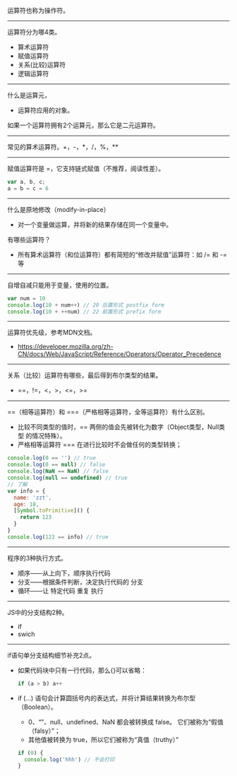 运算符也称为操作符。

-----

运算符分为哪4类。
- 算术运算符
- 赋值运算符
- 关系(比较)运算符
- 逻辑运算符
-----

什么是运算元，

- 运算符应用的对象。

如果一个运算符拥有2个运算元，那么它是二元运算符。

-----

常见的算术运算符。+，-，*，/，%，**

-----

赋值运算符是 =，它支持链式赋值（不推荐，阅读性差）。

```javascript
var a, b, c;
a = b = c = 6
```

-----

什么是原地修改（modify-in-place）

- 对一个变量做运算，并将新的结果存储在同一个变量中。

有哪些运算符？

- 所有算术运算符（和位运算符）都有简短的“修改并赋值”运算符：如 /= 和 -= 等

-----

自增自减只能用于变量，使用的位置。

```javascript
var num = 10
console.log(10 + num++) // 20 后置形式 postfix form
console.log(10 + ++num) // 22 前置形式 prefix form
```

-----

运算符优先级，参考MDN文档。

-  https://developer.mozilla.org/zh-CN/docs/Web/JavaScript/Reference/Operators/Operator_Precedence

-----

关系（比较）运算符有哪些，最后得到布尔类型的结果。

- ==，!=，\<，>，\<=，>=

-----

\=\=（相等运算符）和 \=\=\=（严格相等运算符，全等运算符）有什么区别。

- 比较不同类型的值时，== 两侧的值会先被转化为数字（Object类型，Null类型 的情况特殊）。
- 严格相等运算符 === 在进行比较时不会做任何的类型转换；

```javascript
console.log(0 == '') // true
console.log(0 == null) // false
console.log(NaN == NaN) // false
console.log(null == undefined) // true
// 了解
var info = {
  name: 'zzt',
  age: 18,
  [Symbol.toPrimitive]() {
    return 123
  }
}
console.log(123 == info) // true
```

-----

程序的3种执行方式。

- 顺序——从上向下，顺序执行代码 
- 分支——根据条件判断，决定执行代码的 分支 
- 循环——让 特定代码 重复 执行

-----

JS中的分支结构2种。

- if
- swich

-----

if语句单分支结构细节补充2点。
- 如果代码块中只有一行代码，那么{}可以省略：

  ```javascript
  if (a > b) a++
  ```

- if (…) 语句会计算圆括号内的表达式，并将计算结果转换为布尔型（Boolean）。

  - 0、“”、null、undefined、NaN 都会被转换成 false。 它们被称为“假值（falsy）”；
  - 其他值被转换为 true，所以它们被称为“真值（truthy）”

  ```javascript
  if (0) {
    console.log('hhh') // 不会打印
  }
  ```

  

